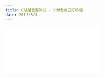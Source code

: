 ```yaml
---
title: B站播放器测试 - pdd看自己打喷嚏
date: 2017/5/3
---
```


<iframe src="//player.bilibili.com/player.html?aid=12978869&cid=21315520&page=1" scrolling="no" border="0" frameborder="no" framespacing="0" allowfullscreen="true" style="max-width:840px;max-height:480px"> </iframe>

<!-- <object align="middle" height="600" width="900" quality="3" allowfullscreen="true" type="application/x-shockwave-flash" data="//static.hdslb.com/miniloader.swf?aid=9136247&amp;page=1"> </object> -->

<!-- <embed height="415" width="544" quality="high" allowfullscreen="true" type="application/x-shockwave-flash" src="//static.hdslb.com/miniloader.swf" flashvars="aid=9136247&page=1" pluginspage="//www.adobe.com/shockwave/download/download.cgi?P1_Prod_Version=ShockwaveFlash"></embed> -->
